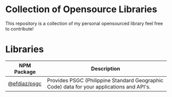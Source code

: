 # Collection of Opensource Libraries

This repository is a collection of my personal opensourced library feel free to contribute!

# Libraries

| NPM Package                                                                                          | Description                                                                               |
| ---------------------------------------------------------------------------------------------------- | ----------------------------------------------------------------------------------------- |
| [@efdiaz/psgc](https://github.com/efd1006/collections-of-opensource-library/tree/main/packages/psgc) | Provides PSGC (Philippine Standard Geographic Code) data for your applications and API's. |
